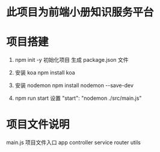 # 此项目为前端小册知识服务平台

# 项目搭建

1. npm init -y
   初始化项目
   生成 package.json 文件

2. 安装 koa
   npm install koa

3. 安装 nodemon
   npm install nodemon --save-dev

4. npm run start 设置
   "start": "nodemon ./src/main.js"

# 项目文件说明

main.js 项目文件入口
app
controller
service
router
utils
